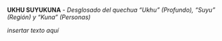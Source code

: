 
**UKHU SUYUKUNA** - _Desglosado del quechua “Ukhu” (Profundo), “Suyu” (Región) y “Kuna” (Personas)_

*insertar texto aquí*